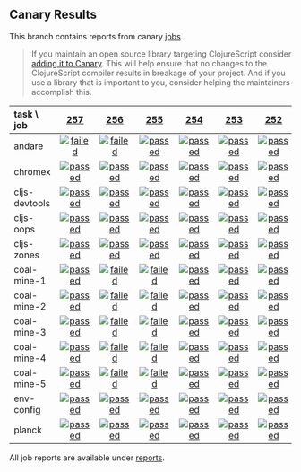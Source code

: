 ## Canary Results

This branch contains reports from canary [jobs](https://github.com/cljs-oss/canary/tree/jobs).

> If you maintain an open source library targeting ClojureScript consider [adding it to Canary](https://github.com/cljs-oss/canary/tree/master#how-to-participate). This will help ensure that no changes to the ClojureScript compiler results in breakage of your project. And if you use a library that is important to you, consider helping the maintainers accomplish this.

[//]: # (begin_overview_table)

| task \ job | <a href="reports/2018/02/13/job-000257-1.9.1070-e9e7b70" title="job #257 finished on 2018-02-13">257</a> | <a href="reports/2018/02/12/job-000256-1.9.1054-8c08b21" title="job #256 finished on 2018-02-12">256</a> | <a href="reports/2018/02/11/job-000255-1.9.1041-84fc181" title="job #255 finished on 2018-02-11">255</a> | <a href="reports/2018/02/10/job-000254-1.9.1032-2f9e50c" title="job #254 finished on 2018-02-10">254</a> | <a href="reports/2018/02/09/job-000253-1.9.1021-252944e" title="job #253 finished on 2018-02-09">253</a> | <a href="reports/2018/02/08/job-000252-1.9.1021-252944e" title="job #252 finished on 2018-02-08">252</a> | <a href="reports/2018/02/07/job-000251-1.9.1021-252944e" title="job #251 finished on 2018-02-07">251</a> | <a href="reports/2018/02/06/job-000250-1.9.1021-252944e" title="job #250 finished on 2018-02-06">250</a> | <a href="reports/2018/02/05/job-000249-1.9.1021-252944e" title="job #249 finished on 2018-02-05">249</a> | <a href="reports/2018/02/04/job-000248-1.9.1021-252944e" title="job #248 finished on 2018-02-04">248</a> |
| :--- | :---: | :---: | :---: | :---: | :---: | :---: | :---: | :---: | :---: | :---: |
| andare | <a href="reports/2018/02/13/job-000257-1.9.1070-e9e7b70#-andare"><img title="failed" src="http://box.binaryage.com/s-failed.svg"><a> | <a href="reports/2018/02/12/job-000256-1.9.1054-8c08b21#-andare"><img title="failed" src="http://box.binaryage.com/s-failed.svg"><a> | <a href="reports/2018/02/11/job-000255-1.9.1041-84fc181#-andare"><img title="passed" src="http://box.binaryage.com/s-passed.svg"><a> | <a href="reports/2018/02/10/job-000254-1.9.1032-2f9e50c#-andare"><img title="passed" src="http://box.binaryage.com/s-passed.svg"><a> | <a href="reports/2018/02/09/job-000253-1.9.1021-252944e#-andare"><img title="passed" src="http://box.binaryage.com/s-passed.svg"><a> | <a href="reports/2018/02/08/job-000252-1.9.1021-252944e#-andare"><img title="passed" src="http://box.binaryage.com/s-passed.svg"><a> | <a href="reports/2018/02/07/job-000251-1.9.1021-252944e#-andare"><img title="passed" src="http://box.binaryage.com/s-passed.svg"><a> | <a href="reports/2018/02/06/job-000250-1.9.1021-252944e#-andare"><img title="passed" src="http://box.binaryage.com/s-passed.svg"><a> | <a href="reports/2018/02/05/job-000249-1.9.1021-252944e#-andare"><img title="passed" src="http://box.binaryage.com/s-passed.svg"><a> | <a href="reports/2018/02/04/job-000248-1.9.1021-252944e#-andare"><img title="passed" src="http://box.binaryage.com/s-passed.svg"><a> |
| chromex | <a href="reports/2018/02/13/job-000257-1.9.1070-e9e7b70#-chromex"><img title="passed" src="http://box.binaryage.com/s-passed.svg"><a> | <a href="reports/2018/02/12/job-000256-1.9.1054-8c08b21#-chromex"><img title="passed" src="http://box.binaryage.com/s-passed.svg"><a> | <a href="reports/2018/02/11/job-000255-1.9.1041-84fc181#-chromex"><img title="passed" src="http://box.binaryage.com/s-passed.svg"><a> | <a href="reports/2018/02/10/job-000254-1.9.1032-2f9e50c#-chromex"><img title="passed" src="http://box.binaryage.com/s-passed.svg"><a> | <a href="reports/2018/02/09/job-000253-1.9.1021-252944e#-chromex"><img title="passed" src="http://box.binaryage.com/s-passed.svg"><a> | <a href="reports/2018/02/08/job-000252-1.9.1021-252944e#-chromex"><img title="passed" src="http://box.binaryage.com/s-passed.svg"><a> | <a href="reports/2018/02/07/job-000251-1.9.1021-252944e#-chromex"><img title="passed" src="http://box.binaryage.com/s-passed.svg"><a> | <a href="reports/2018/02/06/job-000250-1.9.1021-252944e#-chromex"><img title="passed" src="http://box.binaryage.com/s-passed.svg"><a> | <a href="reports/2018/02/05/job-000249-1.9.1021-252944e#-chromex"><img title="passed" src="http://box.binaryage.com/s-passed.svg"><a> | <a href="reports/2018/02/04/job-000248-1.9.1021-252944e#-chromex"><img title="passed" src="http://box.binaryage.com/s-passed.svg"><a> |
| cljs-devtools | <a href="reports/2018/02/13/job-000257-1.9.1070-e9e7b70#-cljs-devtools"><img title="passed" src="http://box.binaryage.com/s-passed.svg"><a> | <a href="reports/2018/02/12/job-000256-1.9.1054-8c08b21#-cljs-devtools"><img title="passed" src="http://box.binaryage.com/s-passed.svg"><a> | <a href="reports/2018/02/11/job-000255-1.9.1041-84fc181#-cljs-devtools"><img title="passed" src="http://box.binaryage.com/s-passed.svg"><a> | <a href="reports/2018/02/10/job-000254-1.9.1032-2f9e50c#-cljs-devtools"><img title="passed" src="http://box.binaryage.com/s-passed.svg"><a> | <a href="reports/2018/02/09/job-000253-1.9.1021-252944e#-cljs-devtools"><img title="passed" src="http://box.binaryage.com/s-passed.svg"><a> | <a href="reports/2018/02/08/job-000252-1.9.1021-252944e#-cljs-devtools"><img title="passed" src="http://box.binaryage.com/s-passed.svg"><a> | <a href="reports/2018/02/07/job-000251-1.9.1021-252944e#-cljs-devtools"><img title="passed" src="http://box.binaryage.com/s-passed.svg"><a> | <a href="reports/2018/02/06/job-000250-1.9.1021-252944e#-cljs-devtools"><img title="passed" src="http://box.binaryage.com/s-passed.svg"><a> | <a href="reports/2018/02/05/job-000249-1.9.1021-252944e#-cljs-devtools"><img title="passed" src="http://box.binaryage.com/s-passed.svg"><a> | <a href="reports/2018/02/04/job-000248-1.9.1021-252944e#-cljs-devtools"><img title="passed" src="http://box.binaryage.com/s-passed.svg"><a> |
| cljs-oops | <a href="reports/2018/02/13/job-000257-1.9.1070-e9e7b70#-cljs-oops"><img title="passed" src="http://box.binaryage.com/s-passed.svg"><a> | <a href="reports/2018/02/12/job-000256-1.9.1054-8c08b21#-cljs-oops"><img title="passed" src="http://box.binaryage.com/s-passed.svg"><a> | <a href="reports/2018/02/11/job-000255-1.9.1041-84fc181#-cljs-oops"><img title="passed" src="http://box.binaryage.com/s-passed.svg"><a> | <a href="reports/2018/02/10/job-000254-1.9.1032-2f9e50c#-cljs-oops"><img title="passed" src="http://box.binaryage.com/s-passed.svg"><a> | <a href="reports/2018/02/09/job-000253-1.9.1021-252944e#-cljs-oops"><img title="passed" src="http://box.binaryage.com/s-passed.svg"><a> | <a href="reports/2018/02/08/job-000252-1.9.1021-252944e#-cljs-oops"><img title="passed" src="http://box.binaryage.com/s-passed.svg"><a> | <a href="reports/2018/02/07/job-000251-1.9.1021-252944e#-cljs-oops"><img title="passed" src="http://box.binaryage.com/s-passed.svg"><a> | <a href="reports/2018/02/06/job-000250-1.9.1021-252944e#-cljs-oops"><img title="passed" src="http://box.binaryage.com/s-passed.svg"><a> | <a href="reports/2018/02/05/job-000249-1.9.1021-252944e#-cljs-oops"><img title="passed" src="http://box.binaryage.com/s-passed.svg"><a> | <a href="reports/2018/02/04/job-000248-1.9.1021-252944e#-cljs-oops"><img title="passed" src="http://box.binaryage.com/s-passed.svg"><a> |
| cljs-zones | <a href="reports/2018/02/13/job-000257-1.9.1070-e9e7b70#-cljs-zones"><img title="passed" src="http://box.binaryage.com/s-passed.svg"><a> | <a href="reports/2018/02/12/job-000256-1.9.1054-8c08b21#-cljs-zones"><img title="passed" src="http://box.binaryage.com/s-passed.svg"><a> | <a href="reports/2018/02/11/job-000255-1.9.1041-84fc181#-cljs-zones"><img title="passed" src="http://box.binaryage.com/s-passed.svg"><a> | <a href="reports/2018/02/10/job-000254-1.9.1032-2f9e50c#-cljs-zones"><img title="passed" src="http://box.binaryage.com/s-passed.svg"><a> | <a href="reports/2018/02/09/job-000253-1.9.1021-252944e#-cljs-zones"><img title="passed" src="http://box.binaryage.com/s-passed.svg"><a> | <a href="reports/2018/02/08/job-000252-1.9.1021-252944e#-cljs-zones"><img title="passed" src="http://box.binaryage.com/s-passed.svg"><a> | <a href="reports/2018/02/07/job-000251-1.9.1021-252944e#-cljs-zones"><img title="passed" src="http://box.binaryage.com/s-passed.svg"><a> | <a href="reports/2018/02/06/job-000250-1.9.1021-252944e#-cljs-zones"><img title="passed" src="http://box.binaryage.com/s-passed.svg"><a> | <a href="reports/2018/02/05/job-000249-1.9.1021-252944e#-cljs-zones"><img title="passed" src="http://box.binaryage.com/s-passed.svg"><a> | <a href="reports/2018/02/04/job-000248-1.9.1021-252944e#-cljs-zones"><img title="passed" src="http://box.binaryage.com/s-passed.svg"><a> |
| coal-mine-1 | <a href="reports/2018/02/13/job-000257-1.9.1070-e9e7b70#-coal-mine-1"><img title="passed" src="http://box.binaryage.com/s-passed.svg"><a> | <a href="reports/2018/02/12/job-000256-1.9.1054-8c08b21#-coal-mine-1"><img title="failed" src="http://box.binaryage.com/s-failed.svg"><a> | <a href="reports/2018/02/11/job-000255-1.9.1041-84fc181#-coal-mine-1"><img title="failed" src="http://box.binaryage.com/s-failed.svg"><a> | <a href="reports/2018/02/10/job-000254-1.9.1032-2f9e50c#-coal-mine-1"><img title="passed" src="http://box.binaryage.com/s-passed.svg"><a> | <a href="reports/2018/02/09/job-000253-1.9.1021-252944e#-coal-mine-1"><img title="passed" src="http://box.binaryage.com/s-passed.svg"><a> | <a href="reports/2018/02/08/job-000252-1.9.1021-252944e#-coal-mine-1"><img title="passed" src="http://box.binaryage.com/s-passed.svg"><a> | <a href="reports/2018/02/07/job-000251-1.9.1021-252944e#-coal-mine-1"><img title="failed" src="http://box.binaryage.com/s-failed.svg"><a> | <a href="reports/2018/02/06/job-000250-1.9.1021-252944e#-coal-mine-1"><img title="passed" src="http://box.binaryage.com/s-passed.svg"><a> | <a href="reports/2018/02/05/job-000249-1.9.1021-252944e#-coal-mine-1"><img title="passed" src="http://box.binaryage.com/s-passed.svg"><a> | <a href="reports/2018/02/04/job-000248-1.9.1021-252944e#-coal-mine-1"><img title="passed" src="http://box.binaryage.com/s-passed.svg"><a> |
| coal-mine-2 | <a href="reports/2018/02/13/job-000257-1.9.1070-e9e7b70#-coal-mine-2"><img title="passed" src="http://box.binaryage.com/s-passed.svg"><a> | <a href="reports/2018/02/12/job-000256-1.9.1054-8c08b21#-coal-mine-2"><img title="failed" src="http://box.binaryage.com/s-failed.svg"><a> | <a href="reports/2018/02/11/job-000255-1.9.1041-84fc181#-coal-mine-2"><img title="failed" src="http://box.binaryage.com/s-failed.svg"><a> | <a href="reports/2018/02/10/job-000254-1.9.1032-2f9e50c#-coal-mine-2"><img title="passed" src="http://box.binaryage.com/s-passed.svg"><a> | <a href="reports/2018/02/09/job-000253-1.9.1021-252944e#-coal-mine-2"><img title="passed" src="http://box.binaryage.com/s-passed.svg"><a> | <a href="reports/2018/02/08/job-000252-1.9.1021-252944e#-coal-mine-2"><img title="passed" src="http://box.binaryage.com/s-passed.svg"><a> | <a href="reports/2018/02/07/job-000251-1.9.1021-252944e#-coal-mine-2"><img title="passed" src="http://box.binaryage.com/s-passed.svg"><a> | <a href="reports/2018/02/06/job-000250-1.9.1021-252944e#-coal-mine-2"><img title="passed" src="http://box.binaryage.com/s-passed.svg"><a> | <a href="reports/2018/02/05/job-000249-1.9.1021-252944e#-coal-mine-2"><img title="passed" src="http://box.binaryage.com/s-passed.svg"><a> | <a href="reports/2018/02/04/job-000248-1.9.1021-252944e#-coal-mine-2"><img title="passed" src="http://box.binaryage.com/s-passed.svg"><a> |
| coal-mine-3 | <a href="reports/2018/02/13/job-000257-1.9.1070-e9e7b70#-coal-mine-3"><img title="passed" src="http://box.binaryage.com/s-passed.svg"><a> | <a href="reports/2018/02/12/job-000256-1.9.1054-8c08b21#-coal-mine-3"><img title="failed" src="http://box.binaryage.com/s-failed.svg"><a> | <a href="reports/2018/02/11/job-000255-1.9.1041-84fc181#-coal-mine-3"><img title="failed" src="http://box.binaryage.com/s-failed.svg"><a> | <a href="reports/2018/02/10/job-000254-1.9.1032-2f9e50c#-coal-mine-3"><img title="passed" src="http://box.binaryage.com/s-passed.svg"><a> | <a href="reports/2018/02/09/job-000253-1.9.1021-252944e#-coal-mine-3"><img title="passed" src="http://box.binaryage.com/s-passed.svg"><a> | <a href="reports/2018/02/08/job-000252-1.9.1021-252944e#-coal-mine-3"><img title="passed" src="http://box.binaryage.com/s-passed.svg"><a> | <a href="reports/2018/02/07/job-000251-1.9.1021-252944e#-coal-mine-3"><img title="passed" src="http://box.binaryage.com/s-passed.svg"><a> | <a href="reports/2018/02/06/job-000250-1.9.1021-252944e#-coal-mine-3"><img title="passed" src="http://box.binaryage.com/s-passed.svg"><a> | <a href="reports/2018/02/05/job-000249-1.9.1021-252944e#-coal-mine-3"><img title="passed" src="http://box.binaryage.com/s-passed.svg"><a> | <a href="reports/2018/02/04/job-000248-1.9.1021-252944e#-coal-mine-3"><img title="passed" src="http://box.binaryage.com/s-passed.svg"><a> |
| coal-mine-4 | <a href="reports/2018/02/13/job-000257-1.9.1070-e9e7b70#-coal-mine-4"><img title="passed" src="http://box.binaryage.com/s-passed.svg"><a> | <a href="reports/2018/02/12/job-000256-1.9.1054-8c08b21#-coal-mine-4"><img title="failed" src="http://box.binaryage.com/s-failed.svg"><a> | <a href="reports/2018/02/11/job-000255-1.9.1041-84fc181#-coal-mine-4"><img title="failed" src="http://box.binaryage.com/s-failed.svg"><a> | <a href="reports/2018/02/10/job-000254-1.9.1032-2f9e50c#-coal-mine-4"><img title="passed" src="http://box.binaryage.com/s-passed.svg"><a> | <a href="reports/2018/02/09/job-000253-1.9.1021-252944e#-coal-mine-4"><img title="passed" src="http://box.binaryage.com/s-passed.svg"><a> | <a href="reports/2018/02/08/job-000252-1.9.1021-252944e#-coal-mine-4"><img title="passed" src="http://box.binaryage.com/s-passed.svg"><a> | <a href="reports/2018/02/07/job-000251-1.9.1021-252944e#-coal-mine-4"><img title="passed" src="http://box.binaryage.com/s-passed.svg"><a> | <a href="reports/2018/02/06/job-000250-1.9.1021-252944e#-coal-mine-4"><img title="passed" src="http://box.binaryage.com/s-passed.svg"><a> | <a href="reports/2018/02/05/job-000249-1.9.1021-252944e#-coal-mine-4"><img title="passed" src="http://box.binaryage.com/s-passed.svg"><a> | <a href="reports/2018/02/04/job-000248-1.9.1021-252944e#-coal-mine-4"><img title="passed" src="http://box.binaryage.com/s-passed.svg"><a> |
| coal-mine-5 | <a href="reports/2018/02/13/job-000257-1.9.1070-e9e7b70#-coal-mine-5"><img title="passed" src="http://box.binaryage.com/s-passed.svg"><a> | <a href="reports/2018/02/12/job-000256-1.9.1054-8c08b21#-coal-mine-5"><img title="failed" src="http://box.binaryage.com/s-failed.svg"><a> | <a href="reports/2018/02/11/job-000255-1.9.1041-84fc181#-coal-mine-5"><img title="failed" src="http://box.binaryage.com/s-failed.svg"><a> | <a href="reports/2018/02/10/job-000254-1.9.1032-2f9e50c#-coal-mine-5"><img title="passed" src="http://box.binaryage.com/s-passed.svg"><a> | <a href="reports/2018/02/09/job-000253-1.9.1021-252944e#-coal-mine-5"><img title="passed" src="http://box.binaryage.com/s-passed.svg"><a> | <a href="reports/2018/02/08/job-000252-1.9.1021-252944e#-coal-mine-5"><img title="passed" src="http://box.binaryage.com/s-passed.svg"><a> | <a href="reports/2018/02/07/job-000251-1.9.1021-252944e#-coal-mine-5"><img title="passed" src="http://box.binaryage.com/s-passed.svg"><a> | <a href="reports/2018/02/06/job-000250-1.9.1021-252944e#-coal-mine-5"><img title="passed" src="http://box.binaryage.com/s-passed.svg"><a> | <a href="reports/2018/02/05/job-000249-1.9.1021-252944e#-coal-mine-5"><img title="passed" src="http://box.binaryage.com/s-passed.svg"><a> | <a href="reports/2018/02/04/job-000248-1.9.1021-252944e#-coal-mine-5"><img title="passed" src="http://box.binaryage.com/s-passed.svg"><a> |
| env-config | <a href="reports/2018/02/13/job-000257-1.9.1070-e9e7b70#-env-config"><img title="passed" src="http://box.binaryage.com/s-passed.svg"><a> | <a href="reports/2018/02/12/job-000256-1.9.1054-8c08b21#-env-config"><img title="passed" src="http://box.binaryage.com/s-passed.svg"><a> | <a href="reports/2018/02/11/job-000255-1.9.1041-84fc181#-env-config"><img title="passed" src="http://box.binaryage.com/s-passed.svg"><a> | <a href="reports/2018/02/10/job-000254-1.9.1032-2f9e50c#-env-config"><img title="passed" src="http://box.binaryage.com/s-passed.svg"><a> | <a href="reports/2018/02/09/job-000253-1.9.1021-252944e#-env-config"><img title="passed" src="http://box.binaryage.com/s-passed.svg"><a> | <a href="reports/2018/02/08/job-000252-1.9.1021-252944e#-env-config"><img title="passed" src="http://box.binaryage.com/s-passed.svg"><a> | <a href="reports/2018/02/07/job-000251-1.9.1021-252944e#-env-config"><img title="passed" src="http://box.binaryage.com/s-passed.svg"><a> | <a href="reports/2018/02/06/job-000250-1.9.1021-252944e#-env-config"><img title="passed" src="http://box.binaryage.com/s-passed.svg"><a> | <a href="reports/2018/02/05/job-000249-1.9.1021-252944e#-env-config"><img title="passed" src="http://box.binaryage.com/s-passed.svg"><a> | <a href="reports/2018/02/04/job-000248-1.9.1021-252944e#-env-config"><img title="failed" src="http://box.binaryage.com/s-failed.svg"><a> |
| planck | <a href="reports/2018/02/13/job-000257-1.9.1070-e9e7b70#-planck"><img title="passed" src="http://box.binaryage.com/s-passed.svg"><a> | <a href="reports/2018/02/12/job-000256-1.9.1054-8c08b21#-planck"><img title="passed" src="http://box.binaryage.com/s-passed.svg"><a> | <a href="reports/2018/02/11/job-000255-1.9.1041-84fc181#-planck"><img title="passed" src="http://box.binaryage.com/s-passed.svg"><a> | <a href="reports/2018/02/10/job-000254-1.9.1032-2f9e50c#-planck"><img title="passed" src="http://box.binaryage.com/s-passed.svg"><a> | <a href="reports/2018/02/09/job-000253-1.9.1021-252944e#-planck"><img title="passed" src="http://box.binaryage.com/s-passed.svg"><a> | <a href="reports/2018/02/08/job-000252-1.9.1021-252944e#-planck"><img title="passed" src="http://box.binaryage.com/s-passed.svg"><a> | <a href="reports/2018/02/07/job-000251-1.9.1021-252944e#-planck"><img title="passed" src="http://box.binaryage.com/s-passed.svg"><a> | <a href="reports/2018/02/06/job-000250-1.9.1021-252944e#-planck"><img title="passed" src="http://box.binaryage.com/s-passed.svg"><a> | <a href="reports/2018/02/05/job-000249-1.9.1021-252944e#-planck"><img title="passed" src="http://box.binaryage.com/s-passed.svg"><a> | <a href="reports/2018/02/04/job-000248-1.9.1021-252944e#-planck"><img title="passed" src="http://box.binaryage.com/s-passed.svg"><a> |

[//]: # (end_overview_table)

All job reports are available under [reports](reports).

